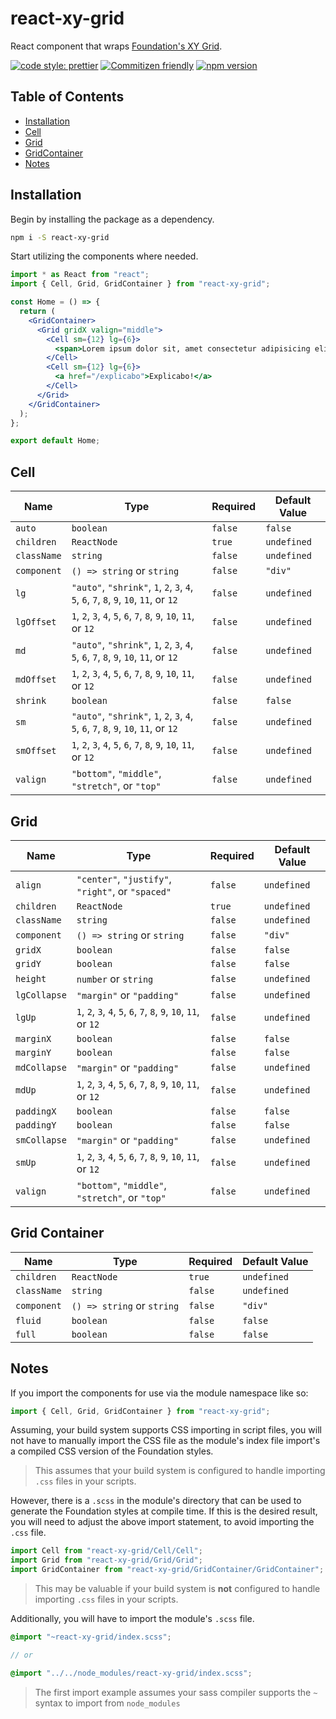 # react-xy-grid

React component that wraps [Foundation's XY Grid](https://foundation.zurb.com/sites/docs/xy-grid.html).

[![code style: prettier](https://img.shields.io/badge/code_style-prettier-ff69b4.svg?style=flat-square)](https://github.com/prettier/prettier) [![Commitizen friendly](https://img.shields.io/badge/commitizen-friendly-brightgreen.svg)](http://commitizen.github.io/cz-cli/) [![npm version](https://badge.fury.io/js/react-xy-grid.svg)](https://badge.fury.io/js/react-xy-grid)

## Table of Contents

- [Installation](#installation)
- [Cell](#cell)
- [Grid](#grid)
- [GridContainer](#grid-container)
- [Notes](#notes)

## Installation

Begin by installing the package as a dependency.

```sh
npm i -S react-xy-grid
```

Start utilizing the components where needed.

```jsx
import * as React from "react";
import { Cell, Grid, GridContainer } from "react-xy-grid";

const Home = () => {
  return (
    <GridContainer>
      <Grid gridX valign="middle">
        <Cell sm={12} lg={6}>
          <span>Lorem ipsum dolor sit, amet consectetur adipisicing elit.</span>
        </Cell>
        <Cell sm={12} lg={6}>
          <a href="/explicabo">Explicabo!</a>
        </Cell>
      </Grid>
    </GridContainer>
  );
};

export default Home;
```

## Cell

| Name        | Type                                                                                   | Required | Default Value |
| ----------- | -------------------------------------------------------------------------------------- | -------- | ------------- |
| `auto`      | `boolean`                                                                              | `false`  | `false`       |
| `children`  | `ReactNode`                                                                            | `true`   | `undefined`   |
| `className` | `string`                                                                               | `false`  | `undefined`   |
| `component` | `() => string` or `string`                                                             | `false`  | `"div"`       |
| `lg`        | `"auto"`, `"shrink"`, `1`, `2`, `3`, `4`, `5`, `6`, `7`, `8`, `9`, `10`, `11`, or `12` | `false`  | `undefined`   |
| `lgOffset`  | `1`, `2`, `3`, `4`, `5`, `6`, `7`, `8`, `9`, `10`, `11`, or `12`                       | `false`  | `undefined`   |
| `md`        | `"auto"`, `"shrink"`, `1`, `2`, `3`, `4`, `5`, `6`, `7`, `8`, `9`, `10`, `11`, or `12` | `false`  | `undefined`   |
| `mdOffset`  | `1`, `2`, `3`, `4`, `5`, `6`, `7`, `8`, `9`, `10`, `11`, or `12`                       | `false`  | `undefined`   |
| `shrink`    | `boolean`                                                                              | `false`  | `false`       |
| `sm`        | `"auto"`, `"shrink"`, `1`, `2`, `3`, `4`, `5`, `6`, `7`, `8`, `9`, `10`, `11`, or `12` | `false`  | `undefined`   |
| `smOffset`  | `1`, `2`, `3`, `4`, `5`, `6`, `7`, `8`, `9`, `10`, `11`, or `12`                       | `false`  | `undefined`   |
| `valign`    | `"bottom"`, `"middle"`, `"stretch"`, or `"top"`                                        | `false`  | `undefined`   |

## Grid

| Name         | Type                                                             | Required | Default Value |
| ------------ | ---------------------------------------------------------------- | -------- | ------------- |
| `align`      | `"center"`, `"justify"`, `"right"`, or `"spaced"`                | `false`  | `undefined`   |
| `children`   | `ReactNode`                                                      | `true`   | `undefined`   |
| `className`  | `string`                                                         | `false`  | `undefined`   |
| `component`  | `() => string` or `string`                                       | `false`  | `"div"`       |
| `gridX`      | `boolean`                                                        | `false`  | `false`       |
| `gridY`      | `boolean`                                                        | `false`  | `false`       |
| `height`     | `number` or `string`                                             | `false`  | `undefined`   |
| `lgCollapse` | `"margin"` or `"padding"`                                        | `false`  | `undefined`   |
| `lgUp`       | `1`, `2`, `3`, `4`, `5`, `6`, `7`, `8`, `9`, `10`, `11`, or `12` | `false`  | `undefined`   |
| `marginX`    | `boolean`                                                        | `false`  | `false`       |
| `marginY`    | `boolean`                                                        | `false`  | `false`       |
| `mdCollapse` | `"margin"` or `"padding"`                                        | `false`  | `undefined`   |
| `mdUp`       | `1`, `2`, `3`, `4`, `5`, `6`, `7`, `8`, `9`, `10`, `11`, or `12` | `false`  | `undefined`   |
| `paddingX`   | `boolean`                                                        | `false`  | `false`       |
| `paddingY`   | `boolean`                                                        | `false`  | `false`       |
| `smCollapse` | `"margin"` or `"padding"`                                        | `false`  | `undefined`   |
| `smUp`       | `1`, `2`, `3`, `4`, `5`, `6`, `7`, `8`, `9`, `10`, `11`, or `12` | `false`  | `undefined`   |
| `valign`     | `"bottom"`, `"middle"`, `"stretch"`, or `"top"`                  | `false`  | `undefined`   |

## Grid Container

| Name        | Type                       | Required | Default Value |
| ----------- | -------------------------- | -------- | ------------- |
| `children`  | `ReactNode`                | `true`   | `undefined`   |
| `className` | `string`                   | `false`  | `undefined`   |
| `component` | `() => string` or `string` | `false`  | `"div"`       |
| `fluid`     | `boolean`                  | `false`  | `false`       |
| `full`      | `boolean`                  | `false`  | `false`       |

## Notes

If you import the components for use via the module namespace like so:

```js
import { Cell, Grid, GridContainer } from "react-xy-grid";
```

Assuming, your build system supports CSS importing in script files, you will not have to manually import the CSS file as the module's index file import's a compiled CSS version of the Foundation styles.

> This assumes that your build system is configured to handle importing `.css` files in your scripts.

However, there is a `.scss` in the module's directory that can be used to generate the Foundation styles at compile time. If this is the desired result, you will need to adjust the above import statement, to avoid importing the `.css` file.

```js
import Cell from "react-xy-grid/Cell/Cell";
import Grid from "react-xy-grid/Grid/Grid";
import GridContainer from "react-xy-grid/GridContainer/GridContainer";
```

> This may be valuable if your build system is **not** configured to handle importing `.css` files in your scripts.

Additionally, you will have to import the module's `.scss` file.

```scss
@import "~react-xy-grid/index.scss";

// or

@import "../../node_modules/react-xy-grid/index.scss";
```

> The first import example assumes your sass compiler supports the `~` syntax to import from `node_modules`
